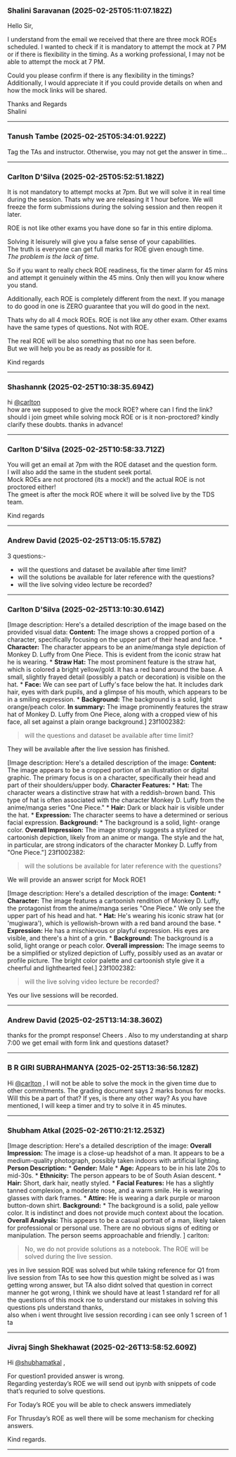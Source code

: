 ### Shalini Saravanan (2025-02-25T05:11:07.182Z)

Hello Sir,

I understand from the email we received that there are three mock ROEs
scheduled. I wanted to check if it is mandatory to attempt the mock at 7 PM or
if there is flexibility in the timing. As a working professional, I may not be
able to attempt the mock at 7 PM.

Could you please confirm if there is any flexibility in the timings?
Additionally, I would appreciate it if you could provide details on when and
how the mock links will be shared.

Thanks and Regards  
Shalini


---
### Tanush Tambe (2025-02-25T05:34:01.922Z)

Tag the TAs and instructor. Otherwise, you may not get the answer in time…


---
### Carlton D'Silva (2025-02-25T05:52:51.182Z)

It is not mandatory to attempt mocks at 7pm. But we will solve it in real time
during the session. Thats why we are releasing it 1 hour before. We will
freeze the form submissions during the solving session and then reopen it
later.

ROE is not like other exams you have done so far in this entire diploma.

Solving it leisurely will give you a false sense of your capabilities.  
The truth is everyone can get full marks for ROE given enough time.  
_The problem is the lack of time._

So if you want to really check ROE readiness, fix the timer alarm for 45 mins
and attempt it genuinely within the 45 mins. Only then will you know where you
stand.

Additionally, each ROE is completely different from the next. If you manage to
do good in one is ZERO guarantee that you will do good in the next.

Thats why do all 4 mock ROEs. ROE is not like any other exam. Other exams have
the same types of questions. Not with ROE.

The real ROE will be also something that no one has seen before.  
But we will help you be as ready as possible for it.

Kind regards


---
### Shashannk (2025-02-25T10:38:35.694Z)

hi [@carlton](/u/carlton)  
how are we supposed to give the mock ROE? where can I find the link? should i
join gmeet while solving mock ROE or is it non-proctored? kindly clarify these
doubts. thanks in advance!


---
### Carlton D'Silva (2025-02-25T10:58:33.712Z)

You will get an email at 7pm with the ROE dataset and the question form.  
I will also add the same in the student seek portal.  
Mock ROEs are not proctored (its a mock!) and the actual ROE is not proctored
either!  
The gmeet is after the mock ROE where it will be solved live by the TDS team.

Kind regards


---
### Andrew David (2025-02-25T13:05:15.578Z)

3 questions:-

  * will the questions and dataset be available after time limit?
  * will the solutions be available for later reference with the questions?
  * will the live solving video lecture be recorded?


---
### Carlton D'Silva (2025-02-25T13:10:30.614Z)

[Image description: Here's a detailed description of the image based on the
provided visual data: **Content:** The image shows a cropped portion of a
character, specifically focusing on the upper part of their head and face. *
**Character:** The character appears to be an anime/manga style depiction of
Monkey D. Luffy from One Piece. This is evident from the iconic straw hat he
is wearing. * **Straw Hat:** The most prominent feature is the straw hat,
which is colored a bright yellow/gold. It has a red band around the base. A
small, slightly frayed detail (possibly a patch or decoration) is visible on
the hat. * **Face:** We can see part of Luffy's face below the hat. It
includes dark hair, eyes with dark pupils, and a glimpse of his mouth, which
appears to be in a smiling expression. * **Background:** The background is a
solid, light orange/peach color. **In summary:** The image prominently
features the straw hat of Monkey D. Luffy from One Piece, along with a cropped
view of his face, all set against a plain orange background.] 23f1002382:

> will the questions and dataset be available after time limit?

They will be available after the live session has finished.

[Image description: Here's a detailed description of the image: **Content:**
The image appears to be a cropped portion of an illustration or digital
graphic. The primary focus is on a character, specifically their head and part
of their shoulders/upper body. **Character Features:** * **Hat:** The
character wears a distinctive straw hat with a reddish-brown band. This type
of hat is often associated with the character Monkey D. Luffy from the
anime/manga series "One Piece." * **Hair:** Dark or black hair is visible
under the hat. * **Expression:** The character seems to have a determined or
serious facial expression. **Background:** * The background is a solid, light-
orange color. **Overall Impression:** The image strongly suggests a stylized
or cartoonish depiction, likely from an anime or manga. The style and the hat,
in particular, are strong indicators of the character Monkey D. Luffy from
"One Piece."] 23f1002382:

> will the solutions be available for later reference with the questions?

We will provide an answer script for Mock ROE1

[Image description: Here's a detailed description of the image: **Content:** *
**Character:** The image features a cartoonish rendition of Monkey D. Luffy,
the protagonist from the anime/manga series "One Piece." We only see the upper
part of his head and hat. * **Hat:** He's wearing his iconic straw hat (or
'mugiwara'), which is yellowish-brown with a red band around the base. *
**Expression:** He has a mischievous or playful expression. His eyes are
visible, and there's a hint of a grin. * **Background:** The background is a
solid, light orange or peach color. **Overall impression:** The image seems to
be a simplified or stylized depiction of Luffy, possibly used as an avatar or
profile picture. The bright color palette and cartoonish style give it a
cheerful and lighthearted feel.] 23f1002382:

> will the live solving video lecture be recorded?

Yes our live sessions will be recorded.


---
### Andrew David (2025-02-25T13:14:38.360Z)

thanks for the prompt response! Cheers . Also to my understanding at sharp
7:00 we get email with form link and questions dataset?


---
### B R GIRI SUBRAHMANYA (2025-02-25T13:36:56.128Z)

Hi [@carlton](/u/carlton) , I will not be able to solve the mock in the given
time due to other commitments. The grading document says 2 marks bonus for
mocks. Will this be a part of that? If yes, is there any other way? As you
have mentioned, I will keep a timer and try to solve it in 45 minutes.


---
### Shubham Atkal (2025-02-26T10:21:12.253Z)

[Image description: Here's a detailed description of the image: **Overall
Impression:** The image is a close-up headshot of a man. It appears to be a
medium-quality photograph, possibly taken indoors with artificial lighting.
**Person Description:** * **Gender:** Male * **Age:** Appears to be in his
late 20s to mid-30s. * **Ethnicity:** The person appears to be of South Asian
descent. * **Hair:** Short, dark hair, neatly styled. * **Facial Features:**
He has a slightly tanned complexion, a moderate nose, and a warm smile. He is
wearing glasses with dark frames. * **Attire:** He is wearing a dark purple or
maroon button-down shirt. **Background:** * The background is a solid, pale
yellow color. It is indistinct and does not provide much context about the
location. **Overall Analysis:** This appears to be a casual portrait of a man,
likely taken for professional or personal use. There are no obvious signs of
editing or manipulation. The person seems approachable and friendly. ]
carlton:

> No, we do not provide solutions as a notebook. The ROE will be solved during
> the live session.

yes in live session ROE was solved but while taking reference for Q1 from live
session from TAs to see how this question might be solved as i was getting
wrong answer, but TA also didnt solved that question in correct manner he got
wrong, I think we should have at least 1 standard ref for all the questions of
this mock roe to understand our mistakes in solving this questions pls
understand thanks,  
also when i went throught live session recording i can see only 1 screen of 1
ta


---
### Jivraj Singh Shekhawat (2025-02-26T13:58:52.609Z)

Hi [@shubhamatkal](/u/shubhamatkal) ,

For question1 provided answer is wrong.  
Regarding yesterday’s ROE we will send out ipynb with snippets of code that’s
requried to solve questions.

For Today’s ROE you will be able to check answers immediately

For Thrusday’s ROE as well there will be some mechanism for checking answers.

Kind regards.


---

